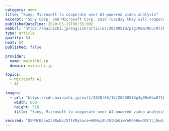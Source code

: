 ```yaml
---
category: news
title: "Sony, Microsoft to cooperate over AI-powered video analysis"
excerpt: "Sony Corp. and Microsoft Corp. said Tuesday they will cooperate in video analytics using artificial intelligence technology for use i"
publishedDateTime: 2020-05-19T06:55:00Z
webUrl: "https://mainichi.jp/english/articles/20200519/p2g/00m/0bu/072000c"
type: article
quality: 54
heat: 54
published: false

provider:
  name: mainichi.jp
  domain: mainichi.jp

topics:
  - Microsoft AI
  - AI

images:
  - url: "https://cdn.mainichi.jp/vol1/2020/05/19/20200519p2g00m0bu071000p/0c8.jpg?1"
    width: 600
    height: 316
    title: "Sony, Microsoft to cooperate over AI-powered video analysis"

secured: "QSPMrKpsoZcX8wBv/5TlKMySuce+HRMujAhJ5tHbkiwYeF69HuwQtC7cj9wdJwgky1aynjQHFUaXJTk+VVtDMCtyYruN5fdUCeX0PC09kymeayzdIuSqFZzH7XKdKQ4LJZSdQla8gkvQF9uwTl16CTWH3wMeagAhLH7IYdBZTcJg09SQGEoGSXDbUwh4SPJlJJGBKGnOPTPpiG07D5SScd2U7LNpz2MkZxgJnqzYlSc7YopSY7m6kidSz+C8IpV26+4d52Bn0frOuax30QQyHNlR9qiby9+nc8njZdj8Rms6GmB0GZF+HhA4JKJyDPQPX+Bh6hXMLld3ZXcD4AA0G+9ip1v/RlNy2A6TGowKJHvqgPCPQjMM67XQMtlFUFtAQLtUQfIPZ6JsTh9KS4ouXRusWYNQcX88UTk0P6r1ASdiYzQT2AKC3Wkj4LMud42y8Zv1O9YMP9RwZUoX0Ms/Uz+FGj6BUd6gW6E6jKKb/bw=;FRxY/493TDHkQm/5y/OqcQ=="
---
```


